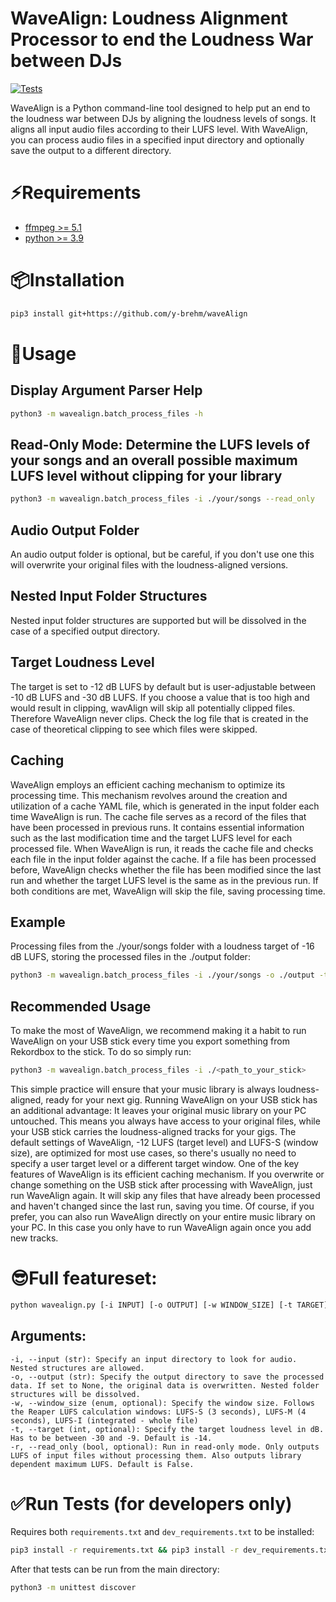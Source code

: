 # WaveAlign: Loudness Alignment Processor to end the Loudness War between DJs
[![Tests](https://github.com/y-brehm/waveAlign/actions/workflows/run_tests.yml/badge.svg)](https://github.com/y-brehm/waveAlign/actions/workflows/run_tests.yml)

WaveAlign is a Python command-line tool designed to help put an end to the loudness war between DJs by aligning the loudness levels of songs. 
It aligns all input audio files according to their LUFS level. With WaveAlign, you can process audio files in a specified input directory and optionally save the output to a different directory.

# ⚡️Requirements
* [ffmpeg >= 5.1](https://ffmpeg.org/)
* [python >= 3.9](https://www.python.org/)

# 📦Installation
```bash
pip3 install git+https://github.com/y-brehm/waveAlign
```

# 🚀Usage

## Display Argument Parser Help
```bash
python3 -m wavealign.batch_process_files -h
```
## Read-Only Mode: Determine the LUFS levels of your songs and an overall possible maximum LUFS level without clipping for your library

````bash
python3 -m wavealign.batch_process_files -i ./your/songs --read_only
````

## Audio Output Folder

An audio output folder is optional, but be careful, if you don't use one this will overwrite your original files with the loudness-aligned versions.

## Nested Input Folder Structures

Nested input folder structures are supported but will be dissolved in the case of a specified output directory.

## Target Loudness Level

The target is set to -12 dB LUFS by default but is user-adjustable between -10 dB LUFS and -30 dB LUFS.
If you choose a value that is too high and would result in clipping, wavAlign will skip all potentially clipped files.
Therefore WaveAlign never clips. Check the log file that is created in the case of theoretical clipping to see which files were skipped.

## Caching
WaveAlign employs an efficient caching mechanism to optimize its processing time. 
This mechanism revolves around the creation and utilization of a cache YAML file, which is generated in the input folder each time WaveAlign is run.
The cache file serves as a record of the files that have been processed in previous runs. 
It contains essential information such as the last modification time and the target LUFS level for each processed file.
When WaveAlign is run, it reads the cache file and checks each file in the input folder against the cache. 
If a file has been processed before, WaveAlign checks whether the file has been modified since the last run and whether the target LUFS level is the same as in the previous run. 
If both conditions are met, WaveAlign will skip the file, saving processing time.

## Example

Processing files from the ./your/songs folder with a loudness target of -16 dB LUFS, storing the processed files in the ./output folder:

````bash
python3 -m wavealign.batch_process_files -i ./your/songs -o ./output -t -16
````

## Recommended Usage
To make the most of WaveAlign, we recommend making it a habit to run WaveAlign on your USB stick every time you export something from Rekordbox to the stick.
To do so simply run:
````bash
python3 -m wavealign.batch_process_files -i ./<path_to_your_stick>
````
This simple practice will ensure that your music library is always loudness-aligned, ready for your next gig.
Running WaveAlign on your USB stick has an additional advantage: It leaves your original music library on your PC untouched. 
This means you always have access to your original files, while your USB stick carries the loudness-aligned tracks for your gigs.
The default settings of WaveAlign, -12 LUFS (target level) and LUFS-S (window size), are optimized for most use cases, so there's usually no need to specify a user target level or a different target window.
One of the key features of WaveAlign is its efficient caching mechanism. 
If you overwrite or change something on the USB stick after processing with WaveAlign, just run WaveAlign again. 
It will skip any files that have already been processed and haven't changed since the last run, saving you time.
Of course, if you prefer, you can also run WaveAlign directly on your entire music library on your PC. In this case you only have to run WaveAlign again once you add new tracks. 

# 😎Full featureset:
```bash
python wavealign.py [-i INPUT] [-o OUTPUT] [-w WINDOW_SIZE] [-t TARGET] [-r]
```

## Arguments:

    -i, --input (str): Specify an input directory to look for audio. Nested structures are allowed.
    -o, --output (str): Specify the output directory to save the processed data. If set to None, the original data is overwritten. Nested folder structures will be dissolved.
    -w, --window_size (enum, optional): Specify the window size. Follows the Reaper LUFS calculation windows: LUFS-S (3 seconds), LUFS-M (4 seconds), LUFS-I (integrated - whole file)
    -t, --target (int, optional): Specify the target loudness level in dB. Has to be between -30 and -9. Default is -14.
    -r, --read_only (bool, optional): Run in read-only mode. Only outputs LUFS of input files without processing them. Also outputs library dependent maximum LUFS. Default is False.

# ✅Run Tests (for developers only)

Requires both `requirements.txt` and `dev_requirements.txt` to be installed:

```bash
pip3 install -r requirements.txt && pip3 install -r dev_requirements.txt
```

After that tests can be run from the main directory:

```bash
python3 -m unittest discover
```
